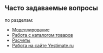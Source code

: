 ## Часто задаваемые вопросы

по разделам:

* [Моделлирование](FAQ_modelling.md)
* [Работа с каталогом товаров](FAQ_catalog.md)
* [Расчеты](FAQ_calculation.md)
* [Работа на сайте Yestimate.ru](FAQ_yestimate.ru.md)
